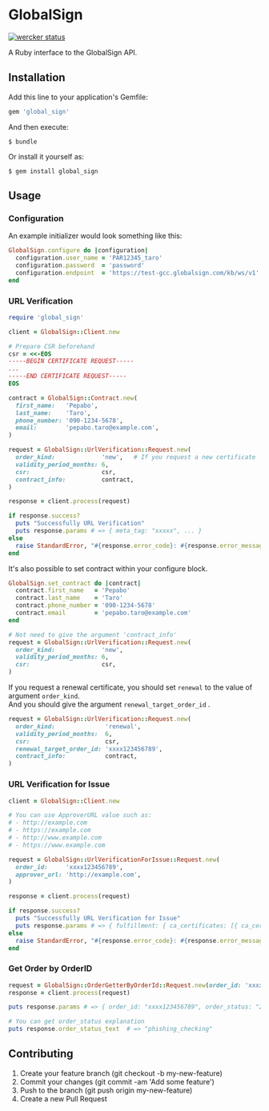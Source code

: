 # GlobalSign

[![wercker status](https://app.wercker.com/status/8cf8771f0da8bc4f1ea0adc8eb65b295/s/master "wercker status")](https://app.wercker.com/project/byKey/8cf8771f0da8bc4f1ea0adc8eb65b295)

A Ruby interface to the GlobalSign API.

## Installation

Add this line to your application's Gemfile:

```ruby
gem 'global_sign'
```

And then execute:

```
$ bundle
```

Or install it yourself as:

```
$ gem install global_sign
```

## Usage

### Configuration

An example initializer would look something like this:

```ruby
GlobalSign.configure do |configuration|
  configuration.user_name = 'PAR12345_taro'
  configuration.password  = 'password'
  configuration.endpoint  = 'https://test-gcc.globalsign.com/kb/ws/v1'
end
```

### URL Verification

```ruby
require 'global_sign'

client = GlobalSign::Client.new

# Prepare CSR beforehand
csr = <<-EOS
-----BEGIN CERTIFICATE REQUEST-----
...
-----END CERTIFICATE REQUEST-----
EOS

contract = GlobalSign::Contract.new(
  first_name:   'Pepabo',
  last_name:    'Taro',
  phone_number: '090-1234-5678',
  email:        'pepabo.taro@example.com',
)

request = GlobalSign::UrlVerification::Request.new(
  order_kind:             'new',   # If you request a new certificate
  validity_period_months: 6,
  csr:                    csr,
  contract_info:          contract,
)

response = client.process(request)

if response.success?
  puts "Successfully URL Verification"
  puts response.params # => { meta_tag: "xxxxx", ... }
else
  raise StandardError, "#{response.error_code}: #{response.error_message}"
end
```

It's also possible to set contract within your configure block.

```ruby
GlobalSign.set_contract do |contract|
  contract.first_name   = 'Pepabo'
  contract.last_name    = 'Taro'
  contract.phone_number = '090-1234-5678'
  contract.email        = 'pepabo.taro@example.com'
end

# Not need to give the argument 'contract_info'
request = GlobalSign::UrlVerification::Request.new(
  order_kind:             'new',
  validity_period_months: 6,
  csr:                    csr,
)
```

If you request a renewal certificate, you should set `renewal` to the value of argument `order_kind`.  
And you should give the argument `renewal_target_order_id` .

```ruby
request = GlobalSign::UrlVerification::Request.new(
  order_kind:              'renewal',
  validity_period_months:  6,
  csr:                     csr,
  renewal_target_order_id: 'xxxx123456789',
  contract_info:           contract,
)
```

### URL Verification for Issue

```ruby
client = GlobalSign::Client.new

# You can use ApproverURL value such as:
# - http://example.com
# - https://example.com
# - http://www.example.com
# - https://www.example.com

request = GlobalSign::UrlVerificationForIssue::Request.new(
  order_id:     'xxxx123456789',
  approver_url: 'http://example.com',
)

response = client.process(request)

if response.success?
  puts "Successfully URL Verification for Issue"
  puts response.params # => { fulfillment: { ca_certificates: [{ ca_cert: "xxxxx" }, ...]}, ... }
else
  raise StandardError, "#{response.error_code}: #{response.error_message}"
end
```

### Get Order by OrderID

```ruby
request = GlobalSign::OrderGetterByOrderId::Request.new(order_id: 'xxxx123456789')
response = client.process(request)

puts response.params # => { order_id: "xxxx123456789", order_status: "2", ... }

# You can get order_status explanation
puts response.order_status_text  # => "phishing_checking"
```

## Contributing

1. Create your feature branch (git checkout -b my-new-feature)
2. Commit your changes (git commit -am 'Add some feature')
3. Push to the branch (git push origin my-new-feature)
4. Create a new Pull Request
